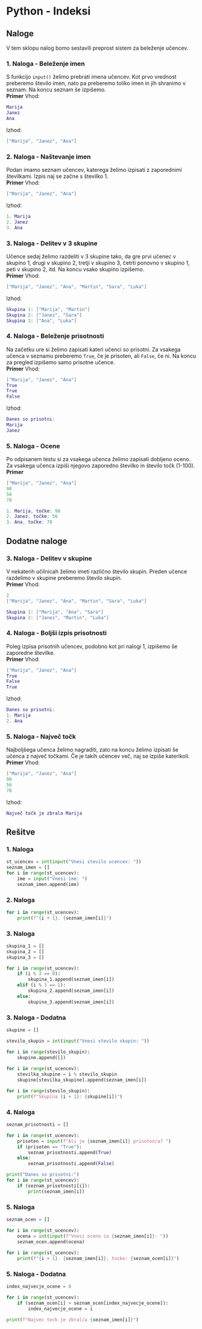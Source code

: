 # Python - Indeksi
## Naloge
V tem sklopu nalog bomo sestavili preprost sistem za beleženje učencev. 
### 1. Naloga - Beleženje imen
S funkcijo `input()` želimo prebrati imena učencev. Kot prvo vrednost preberemo število imen, nato pa preberemo toliko imen in jih shranimo v seznam. Na koncu seznam še izpišemo.<br>**Primer**
Vhod:
```lua
Marija
Janez
Ana
```
Izhod:
```lua
["Marija", "Janez", "Ana"]
```

### 2. Naloga - Naštevanje imen
Podan imamo seznam učencev, katerega želimo izpisati z zaporednimi številkami. Izpis naj se začne s številko 1.<br>**Primer**
Vhod:
```lua
["Marija", "Janez", "Ana"]
```
Izhod:
```lua
1. Marija
2. Janez
3. Ana
```

### 3. Naloga - Delitev v 3 skupine
Učence sedaj želimo razdeliti v 3 skupine tako, da gre prvi učenec v skupino 1, drugi v skupino 2, tretji v skupino 3, četrti ponovno v skupino 1, peti v skupino 2, itd. Na koncu vsako skupino izpišemo.<br>**Primer**
Vhod:
```lua
["Marija", "Janez", "Ana", "Martin", "Sara", "Luka"]
```
Izhod:
```lua
Skupina 1: ["Marija", "Martin"]
Skupina 2: ["Janez", "Sara"]
Skupina 3: ["Ana", "Luka"]
```

### 4. Naloga - Beleženje prisotnosti
Na začetku ure si želimo zapisati kateri učenci so prisotni. Za vsakega učenca v seznamu preberemo `True`, če je prisoten, ali `False`, če ni. Na koncu za pregled izpišemo samo prisotne učence.<br>**Primer**
Vhod:
```lua
["Marija", "Janez", "Ana"]
True
True
False
```
Izhod:
```lua
Danes so prisotni:
Marija
Janez
```

### 5. Naloga - Ocene
Po odpisanem testu si za vsakega učenca želimo zapisati dobljeno oceno. Za vsakega učenca izpiši njegovo zaporedno številko in število točk (1-100).<br>**Primer**
```lua
["Marija", "Janez", "Ana"]
98
56
78
```
```lua
1. Marija, točke: 98
2. Janez, točke: 56
3. Ana, točke: 78
```

## Dodatne naloge		
### 3. Naloga - Delitev v skupine
V nekaterih učilnicah želimo imeti različno število skupin. Preden učence razdelimo v skupine preberemo število skupin.<br>**Primer**
Vhod:
```lua
2
["Marija", "Janez", "Ana", "Martin", "Sara", "Luka"]
```
```lua
Skupina 1: ["Marija", "Ana", "Sara"]
Skupina 2: ["Janez", "Martin", "Luka"]
```

### 4. Naloga - Boljši izpis prisotnosti
Poleg izpisa prisotnih učencev, podobno kot pri nalogi 1, izpišemo še zaporedne številke.<br>**Primer**
Vhod:
```lua
["Marija", "Janez", "Ana"]
True
False
True
```
Izhod:
```lua
Danes so prisotni:
1. Marija
2. Ana
```

### 5. Naloga - Največ točk
Najboljšega učenca želimo nagraditi, zato na koncu želimo izpisati še učenca z največ točkami. Če je takih učencev več, naj se izpiše katerikoli.<br>**Primer**
Vhod:
```lua
["Marija", "Janez", "Ana"]
98
56
78
```
Izhod:
```lua
Največ točk je zbrala Marija
```

## Rešitve
### 1. Naloga
```python
st_ucencev = int(input("Vnesi stevilo ucencev: "))
seznam_imen = []
for i in range(st_ucencev):
	ime = input("Vnesi ime: ")
	seznam_imen.append(ime)
```

### 2. Naloga
```python
for i in range(st_ucencev):
	print(f"{i + 1}. {seznam_imen[i]}")
```

### 3. Naloga
```python
skupina_1 = []
skupina_2 = []
skupina_3 = []

for i in range(st_ucencev):
	if (i % 3 == 0):
		skupina_1.append(seznam_imen[i])
	elif (i % 3 == 1):
		skupina_2.append(seznam_imen[i])
	else:
		skupina_3.append(seznam_imen[i])
```

### 3. Naloga - Dodatna
```python
skupine = []

stevilo_skupin = int(input("Vnesi stevilo skupin: "))

for i in range(stevilo_skupin):
	skupine.append([])
	
for i in range(st_ucencev):
	stevilka_skupine = i % stevilo_skupin
	skupine[stevilka_skupine].append(seznam_imen[i])

for i in range(stevilo_skupin):
	print(f"Skupina {i + 1}: {skupine[i]}")
```

### 4. Naloga
```python
seznam_prisotnosti = []

for i in range(st_ucencev):
	prisoten = input(f"Ali je {seznam_imen[i]} prisoten/a? ")
	if (prisoten == "True"):
		seznam_prisotnosti.append(True)
	else:
		seznam_prisotnosti.append(False)

print("Danes so prisotni:")
for i in range(st_ucencev):
	if (seznam_prisotnosti[i]):
		print(seznam_imen[i])
```

### 5. Naloga
```python
seznam_ocen = []

for i in range(st_ucencev):
	ocena = int(input(f"Vnesi oceno za {seznam_imen[i]}: "))
	seznam_ocen.append(ocena)
	
for i in range(st_ucencev):
	print(f"{i + 1}. {seznam_imen[i]}, tocke: {seznam_ocen[i]}")
```

### 5. Naloga - Dodatna
```python
index_najvecje_ocene = 0

for i in range(st_ucencev):
	if (seznam_ocen[i] > seznam_ocen[index_najvecje_ocene]):
		index_najvecje_ocene = i

print(f"Najvec tock je zbral/a {seznam_imen[i]}")
```